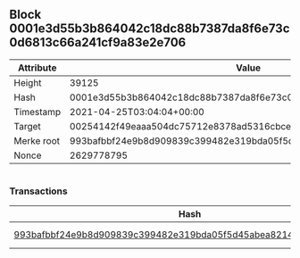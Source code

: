 ## Block 0001e3d55b3b864042c18dc88b7387da8f6e73c0d6813c66a241cf9a83e2e706

Attribute | Value
--- | ---
Height | 39125
Hash | 0001e3d55b3b864042c18dc88b7387da8f6e73c0d6813c66a241cf9a83e2e706
Timestamp | 2021-04-25T03:04:04+00:00
Target | 00254142f49eaaa504dc75712e8378ad5316cbcead634704b3734b6271167cc4
Merke root | 993bafbbf24e9b8d909839c399482e319bda05f5d45abea821462556217d789f
Nonce | 2629778795

```

```

### Transactions

Hash | Amount
--- | ---
[993bafbbf24e9b8d909839c399482e319bda05f5d45abea821462556217d789f](993bafbbf24e9b8d909839c399482e319bda05f5d45abea821462556217d789f.md) | 10.00000000 SKEPTI 
